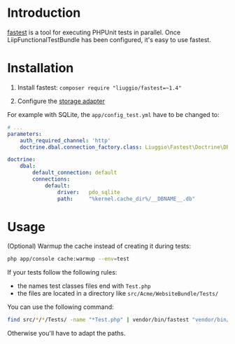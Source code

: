 Introduction
============

[fastest](https://github.com/liuggio/fastest) is a tool for executing PHPUnit tests in parallel.
Once LiipFunctionalTestBundle has been configured, it's easy to use fastest.

Installation
============

1. Install fastest: `composer require "liuggio/fastest=~1.4"`

2. Configure the [storage adapter](https://github.com/liuggio/fastest#storage-adapters)

For example with SQLite, the `app/config_test.yml` have to be changed to:

```yaml
# ...
parameters:
    auth_required_channel: 'http'
    doctrine.dbal.connection_factory.class: Liuggio\Fastest\Doctrine\DBAL\ConnectionFactory

doctrine:
    dbal:
        default_connection: default
        connections:
            default:
                driver:   pdo_sqlite
                path:     "%kernel.cache_dir%/__DBNAME__.db"
```

Usage
=====

(Optional) Warmup the cache instead of creating it during tests:

```bash
php app/console cache:warmup --env=test
```

If your tests follow the following rules:

 - the names test classes files end with `Test.php`
 - the files are located in a directory like `src/Acme/WebsiteBundle/Tests/`

You can use the following command:

```bash
find src/*/*/Tests/ -name "*Test.php" | vendor/bin/fastest "vendor/bin/phpunit -c app/phpunit.xml.dist {};"
```

Otherwise you'll have to adapt the paths.
